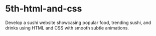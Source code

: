 # 5th-html-and-css
Develop a sushi website showcasing popular food, trending sushi, and drinks using HTML and CSS with smooth subtle animations.
